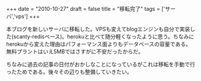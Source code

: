 
+++
date = "2010-10-27"
draft = false
title = "移転完了"
tags  = ['サーバ','vps']
+++

本ブログを新しいサーバに移転した。VPSも変えてblogエンジンも自分で実装した(scanty-redisベース)。herokuと比べて随分軽くなったように思う。ちなみにherokuから変えた理由はパフォーマンス面よりもデータベースの容量である。無料プラントはいえ5MBではさすがに不安だったからだ。

ちなみに過去の記事の日付がおかしなことになっているがこれは移転を手動で行ったためである。後々その辺りも整備していきたい。	

	
